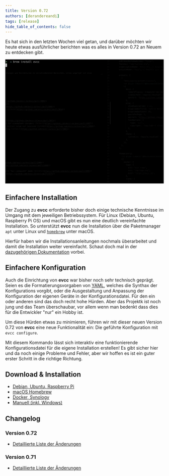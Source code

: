 ```yaml
---
title: Version 0.72
authors: [derandereandi]
tags: [release]
hide_table_of_contents: false
---
```

Es hat sich in den letzten Wochen viel getan, und darüber möchten wir heute etwas ausführlicher berichten was es alles in Version 0.72 an Neuem zu entdecken gibt.

![evcc configure example](configure.gif)

## Einfachere Installation

Der Zugang zu **evcc** erforderte bisher doch einige technische Kenntnisse im Umgang mit dem jeweiligen Betriebssystem. Für Linux (Debian, Ubuntu, Raspberry Pi OS) und macOS gibt es nun eine deutlich vereinfachte Installation. So unterstützt **evcc** nun die Installation über die Paketmanager `apt` unter Linux und [`homebrew`](https://brew.sh) unter macOS.

Hierfür haben wir die Installationsanleitungen nochmals überarbeitet und damit die Installation weiter vereinfacht. Schaut doch mal in der [dazugehörigen Dokumentation](/docs/installation/overview) vorbei.

## Einfachere Konfiguration

Auch die Einrichtung von **evcc** war bisher noch sehr technisch geprägt. Seien es die Formatierungsvorgaben von [YAML](https://yaml.org), welches die Synthax der Konfigurations vorgibt, oder die Ausgestaltung und Anpassung der Konfiguration der eigenen Geräte in der Konfigurationsdatei. Für den ein oder anderen sind das doch recht hohe Hürden. Aber das Projektk ist noch jung und das Team überschaubar, vor allem wenn man bedenkt dass dies für die Entwickler "nur" ein Hobby ist.

Um diese Hürden etwas zu minimieren, führen wir mit dieser neuen Version 0.72 von **evcc** eine neue Funktionalität ein: Die geführte Konfiguration mit `evcc configure`.

Mit diesem Kommando lässt sich interaktiv eine funktionierende Konfigurationsdatei für die eigene Installation erstellen! Es gibt sicher hier und da noch einige Probleme und Fehler, aber wir hoffen es ist ein guter erster Schritt in die richtige Richtung.

## Download & Installation

- [Debian, Ubuntu, Raspberry Pi](/docs/installation/linux)
- [macOS Homebrew](/docs/installation/macos)
- [Docker, Synology](/docs/installation/docker)
- [Manuell (inkl. Windows)](/docs/installation/manual)

## Changelog

### Version 0.72

- [Detaillierte Liste der Änderungen](https://github.com/evcc-io/evcc/releases/tag/0.72)

### Version 0.71

- [Detaillierte Liste der Änderungen](https://github.com/evcc-io/evcc/releases/tag/0.71)
